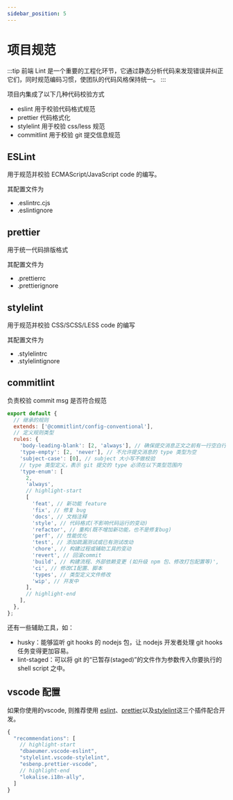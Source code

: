 ```yaml
---
sidebar_position: 5
---
```

# 项目规范
:::tip 
前端 Lint 是一个重要的工程化环节，它通过静态分析代码来发现错误并纠正它们，同时规范编码习惯，使团队的代码风格保持统一。
:::

项目内集成了以下几种代码校验方式

+ eslint 用于校验代码格式规范
+ prettier 代码格式化
+ stylelint 用于校验 css/less 规范
+ commitlint 用于校验 git 提交信息规范

## ESLint
用于规范并校验 ECMAScript/JavaScript code 的编写。

其配置文件为
+ .eslintrc.cjs
+ .eslintignore

## prettier
用于统一代码排版格式

其配置文件为
+ .prettierrc
+ .prettierignore

## stylelint
用于规范并校验 CSS/SCSS/LESS code 的编写

其配置文件为
+ .stylelintrc
+ .stylelintignore

## commitlint
负责校验 commit msg 是否符合规范

```js
export default {
  // 继承的规则
  extends: ['@commitlint/config-conventional'],
  // 定义规则类型
  rules: {
    'body-leading-blank': [2, 'always'], // 确保提交消息正文之前有一行空白行
    'type-empty': [2, 'never'], // 不允许提交消息的 type 类型为空
    'subject-case': [0], // subject 大小写不做校验
    // type 类型定义，表示 git 提交的 type 必须在以下类型范围内
    'type-enum': [
      2,
      'always',
      // highlight-start
      [
        'feat', // 新功能 feature
        'fix', // 修复 bug
        'docs', // 文档注释
        'style', // 代码格式(不影响代码运行的变动)
        'refactor', // 重构(既不增加新功能，也不是修复bug)
        'perf', // 性能优化
        'test', // 添加疏漏测试或已有测试改动
        'chore', // 构建过程或辅助工具的变动
        'revert', // 回滚commit
        'build', // 构建流程、外部依赖变更 (如升级 npm 包、修改打包配置等)',
        'ci', // 修改CI配置、脚本
        'types', // 类型定义文件修改
        'wip', // 开发中
      ],
      // highlight-end
    ],
  },
};
```
还有一些辅助工具，如：

+ husky：能够监听 git hooks 的 nodejs 包，让 nodejs 开发者处理 git hooks 任务变得更加容易。
+ lint-staged：可以将 git 的“已暂存(staged)”的文件作为参数传入你要执行的 shell script 之中。

## vscode 配置
如果你使用的vscode, 则推荐使用 [eslint](https://marketplace.visualstudio.com/items?itemName=dbaeumer.vscode-eslint)、[prettier](https://marketplace.visualstudio.com/items?itemName=esbenp.prettier-vscode)以及[stylelint](https://marketplace.visualstudio.com/items?itemName=stylelint.vscode-stylelint)这三个插件配合开发。
```js title='.vscode/extensions.json'
{
  "recommendations": [
    // highlight-start
    "dbaeumer.vscode-eslint",
    "stylelint.vscode-stylelint",
    "esbenp.prettier-vscode",
    // highlight-end
    "lokalise.i18n-ally",
  ]
}
```